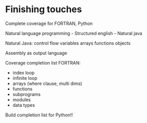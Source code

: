 # Finishing touches

Complete coverage for FORTRAN, Python

Natural language programming
    - Structured english
    - Natural java

Natural Java:
    control flow
    variables
    arrays
    functions
    objects     
    
Assembly as output language

Coverage completion list FORTRAN:
 - index loop
 - infinite loop
 - arrays (where clause, multi dims)
 - functions
 - subprograms
 - modules
 - data types

Build completion list for Python!!


